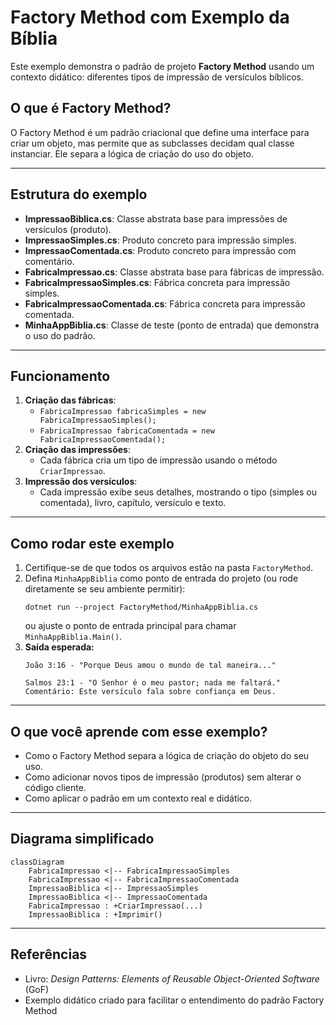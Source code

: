 # Factory Method com Exemplo da Bíblia

Este exemplo demonstra o padrão de projeto **Factory Method** usando um contexto didático: diferentes tipos de impressão de versículos bíblicos.

## O que é Factory Method?
O Factory Method é um padrão criacional que define uma interface para criar um objeto, mas permite que as subclasses decidam qual classe instanciar. Ele separa a lógica de criação do uso do objeto.

---

## Estrutura do exemplo

- **ImpressaoBiblica.cs**: Classe abstrata base para impressões de versículos (produto).
- **ImpressaoSimples.cs**: Produto concreto para impressão simples.
- **ImpressaoComentada.cs**: Produto concreto para impressão com comentário.
- **FabricaImpressao.cs**: Classe abstrata base para fábricas de impressão.
- **FabricaImpressaoSimples.cs**: Fábrica concreta para impressão simples.
- **FabricaImpressaoComentada.cs**: Fábrica concreta para impressão comentada.
- **MinhaAppBiblia.cs**: Classe de teste (ponto de entrada) que demonstra o uso do padrão.

---

## Funcionamento

1. **Criação das fábricas**:
   - `FabricaImpressao fabricaSimples = new FabricaImpressaoSimples();`
   - `FabricaImpressao fabricaComentada = new FabricaImpressaoComentada();`
2. **Criação das impressões**:
   - Cada fábrica cria um tipo de impressão usando o método `CriarImpressao`.
3. **Impressão dos versículos**:
   - Cada impressão exibe seus detalhes, mostrando o tipo (simples ou comentada), livro, capítulo, versículo e texto.

---

## Como rodar este exemplo

1. Certifique-se de que todos os arquivos estão na pasta `FactoryMethod`.
2. Defina `MinhaAppBiblia` como ponto de entrada do projeto (ou rode diretamente se seu ambiente permitir):
   ```
   dotnet run --project FactoryMethod/MinhaAppBiblia.cs
   ```
   ou ajuste o ponto de entrada principal para chamar `MinhaAppBiblia.Main()`.
3. **Saída esperada:**
   ```
   João 3:16 - "Porque Deus amou o mundo de tal maneira..."

   Salmos 23:1 - "O Senhor é o meu pastor; nada me faltará."
   Comentário: Este versículo fala sobre confiança em Deus.
   ```

---

## O que você aprende com esse exemplo?
- Como o Factory Method separa a lógica de criação do objeto do seu uso.
- Como adicionar novos tipos de impressão (produtos) sem alterar o código cliente.
- Como aplicar o padrão em um contexto real e didático.

---

## Diagrama simplificado

```mermaid
classDiagram
    FabricaImpressao <|-- FabricaImpressaoSimples
    FabricaImpressao <|-- FabricaImpressaoComentada
    ImpressaoBiblica <|-- ImpressaoSimples
    ImpressaoBiblica <|-- ImpressaoComentada
    FabricaImpressao : +CriarImpressao(...)
    ImpressaoBiblica : +Imprimir()
```

---

## Referências
- Livro: *Design Patterns: Elements of Reusable Object-Oriented Software* (GoF)
- Exemplo didático criado para facilitar o entendimento do padrão Factory Method